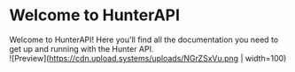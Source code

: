 # Welcome to HunterAPI
Welcome to HunterAPI! Here you'll find all the documentation you need to get up and running with the Hunter API.
<br>
![Preview](https://cdn.upload.systems/uploads/NGrZSxVu.png | width=100)